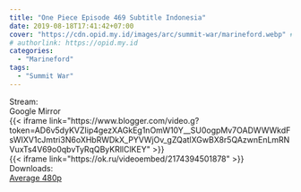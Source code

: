 ```yaml
---
title: "One Piece Episode 469 Subtitle Indonesia"
date: 2019-08-18T17:41:42+07:00
cover: "https://cdn.opid.my.id/images/arc/summit-war/marineford.webp" # Optional, cover
# authorlink: https://opid.my.id
categories:
  - "Marineford"
tags:
  - "Summit War"
---
```

<div class="ui menu violet borderless inverted">
  <div class="header item active">
        Stream:
    </div>
  <a class="active item" data-tab="google">
    <i class="google drive icon"></i> Google
  </a>
  <a class="item nounderline" data-tab="mirror">
    <i class="odnoklassniki icon"></i> Mirror
  </a>
</div>
<div class="ui bottom attached tab segment active" style="border:0 !important;" data-tab="google">
{{< iframe link="https://www.blogger.com/video.g?token=AD6v5dyKVZIip4gezXAGkEg1nOmW10Y__SU0ogpMv7OADWWWkdFsWIXV1cJmtri3N6oXHbRWDkX_PYVWjOv_gZQatlXGwBX8r5QAzwnEnLmRNVuxTs4V69o0qbvTyRqQByKRllClKEY" >}}
</div>
<div class="ui bottom attached tab segment" style="border:0 !important;" data-tab="mirror">
{{< iframe link="https://ok.ru/videoembed/2174394501878" >}}
</div>
<div class="ui menu violet borderless inverted">
  <div class="header item active">
        Downloads:
    </div>
  <a class="item nounderline" href="https://ouo.io/ymd9wl" target="_blank" rel="dofollow"><i class="google drive icon"></i>
    Average 480p</a>
</div>